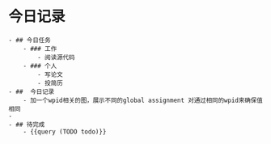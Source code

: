 # 今日记录
	- ## 今日任务
		- ### 工作
			- 阅读源代码
		- ### 个人
			- 写论文
			- 投简历
	- ##  今日记录
		- 加一个wpid相关的图，展示不同的global assignment 对通过相同的wpid来确保值相同
	-
	- ## 待完成
		- {{query (TODO todo)}}